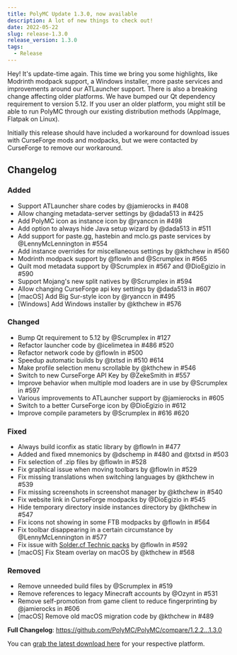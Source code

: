```yaml
---
title: PolyMC Update 1.3.0, now available
description: A lot of new things to check out!
date: 2022-05-22
slug: release-1.3.0
release_version: 1.3.0
tags:
  - Release
---
```


Hey!
It's update-time again. This time we bring you some highlights, like Modrinth modpack support, a Windows installer, more paste services and improvements around our ATLauncher support.
There is also a breaking change affecting older platforms.
We have bumped our Qt dependency requirement to version 5.12.
If you user an older platform, you might still be able to run PolyMC through our existing distribution methods (AppImage, Flatpak on Linux).

Initially this release should have included a workaround for download issues with CurseForge mods and modpacks, but we were contacted by CurseForge to remove our workaround.

## Changelog

### Added

- Support ATLauncher share codes by @jamierocks in #408
- Allow changing metadata-server settings by @dada513 in #425
- Add PolyMC icon as instance icon by @ryanccn in #498
- Add option to always hide Java setup wizard by @dada513 in #511
- Add support for paste.gg, hastebin and mclo.gs paste services by @LennyMcLennington in #554
- Add instance overrides for miscellaneous settings by @kthchew in #560
- Modrinth modpack support by @flowln and @Scrumplex in #565
- Quilt mod metadata support by @Scrumplex in #567 and @DioEgizio in #590
- Support Mojang's new split natives by @Scrumplex in #594
- Allow changing CurseForge api key settings by @dada513 in #607
- [macOS] Add Big Sur-style icon by @ryanccn in #495
- [Windows] Add Windows installer by @kthchew in #576

### Changed

- Bump Qt requirement to 5.12 by @Scrumplex in #127
- Refactor launcher code by @icelimetea in #486 #520
- Refactor network code by @flowln in #500
- Speedup automatic builds by @txtsd in #510 #614
- Make profile selection menu scrollable by @kthchew in #546
- Switch to new CurseForge API Key by @ZekeSmith in #557
- Improve behavior when multiple mod loaders are in use by @Scrumplex in #597
- Various improvements to ATLauncher support by @jamierocks in #605
- Switch to a better CurseForge icon by @DioEgizio in #612
- Improve compile parameters by @Scrumplex in #616 #620

### Fixed

- Always build iconfix as static library by @flowln in #477
- Added and fixed mnemonics by @dschemp in #480 and @txtsd in #503
- Fix selection of .zip files by @flowln in #528
- Fix graphical issue when moving toolbars by @flowln in #529
- Fix missing translations when switching languages by @kthchew in #539
- Fix missing screenshots in screenshot manager by @kthchew in #540
- Fix website link in CurseForge modpacks by @DioEgizio in #545
- Hide temporary directory inside instances directory by @kthchew in #547
- Fix icons not showing in some FTB modpacks by @flowln in #564
- Fix toolbar disappearing in a certain circumstance by @LennyMcLennington in #577
- Fix issue with [Solder.cf Technic packs](https://solder.io/) by @flowln in #592
- [macOS] Fix Steam overlay on macOS by @kthchew in #568

### Removed

- Remove unneeded build files by @Scrumplex in #519
- Remove references to legacy Minecraft accounts by @Ozynt in #531
- Remove self-promotion from game client to reduce fingerprinting by @jamierocks in #606
- [macOS] Remove old macOS migration code by @kthchew in #489

**Full Changelog**: <https://github.com/PolyMC/PolyMC/compare/1.2.2...1.3.0>

You can [grab the latest download here](/download) for your respective platform.
